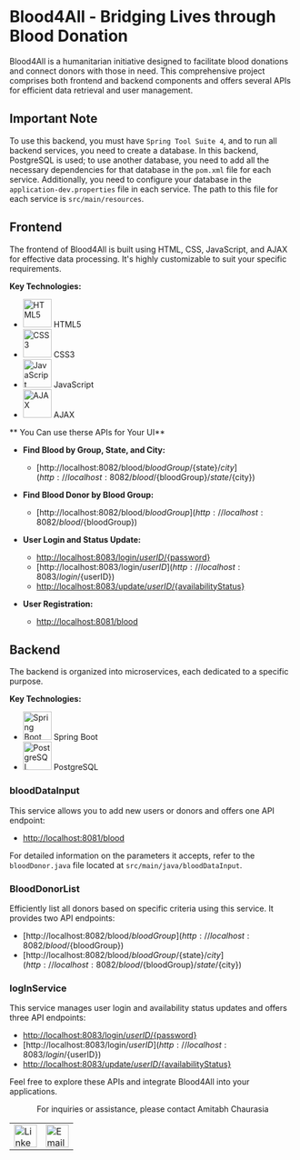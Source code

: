 # Blood4All - Bridging Lives through Blood Donation

Blood4All is a humanitarian initiative designed to facilitate blood donations and connect donors with those in need. This comprehensive project comprises both frontend and backend components and offers several APIs for efficient data retrieval and user management.

## Important Note

To use this backend, you must have `Spring Tool Suite 4`, and to run all backend services, you need to create a database. In this backend, PostgreSQL is used; to use another database, you need to add all the necessary dependencies for that database in the `pom.xml` file for each service. Additionally, you need to configure your database in the `application-dev.properties` file in each service. The path to this file for each service is `src/main/resources`.



## Frontend

The frontend of Blood4All is built using HTML, CSS, JavaScript, and AJAX for effective data processing. It's highly customizable to suit your specific requirements.

**Key Technologies:**

- <img src="https://cdn0.iconfinder.com/data/icons/social-media-2183/512/social__media__social_media__html_5_-1024.png" alt="HTML5" width="50"> HTML5
- <img src="https://cdn2.iconfinder.com/data/icons/neon-line-social-circles/100/Neon_Line_Social_Circles_50Icon_10px_grid-07-1024.png" alt="CSS3" width="50"> CSS3
- <img src="https://cdn1.iconfinder.com/data/icons/development-2-yellow/60/30_-Javascript-_development_coding_programming_code-1024.png" alt="JavaScript" width="50"> JavaScript
- <img src="https://cdn1.iconfinder.com/data/icons/programming-15/100/ProgrammingC_AJAX-1024.png" alt="AJAX" width="50"> AJAX

** You Can use therse APIs for Your UI**

- **Find Blood by Group, State, and City:**  
  - [http://localhost:8082/blood/${bloodGroup}/${state}/${city}](http://localhost:8082/blood/${bloodGroup}/${state}/${city})

- **Find Blood Donor by Blood Group:**  
  - [http://localhost:8082/blood/${bloodGroup}](http://localhost:8082/blood/${bloodGroup})

- **User Login and Status Update:**  
  - [http://localhost:8083/login/${userID}/${password}](http://localhost:8083/login/${userID}/${password})
  - [http://localhost:8083/login/${userID}](http://localhost:8083/login/${userID})
  - [http://localhost:8083/update/${userID}/${availabilityStatus}](http://localhost:8083/update/${userID}/${availabilityStatus})

- **User Registration:**  
  - [http://localhost:8081/blood](http://localhost:8081/blood)

## Backend

The backend is organized into microservices, each dedicated to a specific purpose.

**Key Technologies:**

- <img src="https://www.vectorlogo.zone/logos/springio/springio-icon.svg" alt="Spring Boot" width="50"> Spring Boot
- <img src="https://www.vectorlogo.zone/logos/postgresql/postgresql-icon.svg" alt="PostgreSQL" width="50"> PostgreSQL

### bloodDataInput

This service allows you to add new users or donors and offers one API endpoint:

- [http://localhost:8081/blood](http://localhost:8081/blood)

For detailed information on the parameters it accepts, refer to the `bloodDonor.java` file located at `src/main/java/bloodDataInput`.

### BloodDonorList

Efficiently list all donors based on specific criteria using this service. It provides two API endpoints:

- [http://localhost:8082/blood/${bloodGroup}](http://localhost:8082/blood/${bloodGroup})
- [http://localhost:8082/blood/${bloodGroup}/${state}/${city}](http://localhost:8082/blood/${bloodGroup}/${state}/${city})

### logInService

This service manages user login and availability status updates and offers three API endpoints:

- [http://localhost:8083/login/${userID}/${password}](http://localhost:8083/login/${userID}/${password})
- [http://localhost:8083/login/${userID}](http://localhost:8083/login/${userID})
- [http://localhost:8083/update/${userID}/${availabilityStatus}](http://localhost:8083/update/${userID}/${availabilityStatus})

Feel free to explore these APIs and integrate Blood4All into your applications.

<p style="text-align: center;">For inquiries or assistance, please contact Amitabh Chaurasia</p>

<table>
<tr>
<td><a href="https://www.linkedin.com/in/amitabh-chaurasia-6883591b7/" style="display: inline-block; vertical-align: middle;"><img src="https://cdn3.iconfinder.com/data/icons/free-social-icons/67/linkedin_circle_color-1024.png" width="40" alt="LinkedIn" style="vertical-align: middle;"></a></td>
<td><a href="mailto:amitabh.12004548@lpu.in" style="display: inline-block; vertical-align: middle;">
    <img src="https://cdn4.iconfinder.com/data/icons/social-media-logos-6/512/112-gmail_email_mail-1024.png" width="40" alt="Email" style="vertical-align: middle;">
  </a></td>
</tr>
</table>